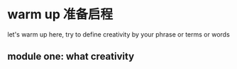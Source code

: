 
# warm up 准备启程

let's warm up here, try to define creativity by your phrase or terms or words

## module one: what creativity

